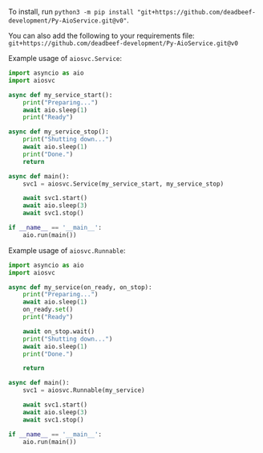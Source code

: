 To install, run `python3 -m pip install "git+https://github.com/deadbeef-development/Py-AioService.git@v0"`.

You can also add the following to your requirements file:
`git+https://github.com/deadbeef-development/Py-AioService.git@v0`

Example usage of `aiosvc.Service`:
```python
import asyncio as aio
import aiosvc

async def my_service_start():
    print("Preparing...")
    await aio.sleep(1)
    print("Ready")

async def my_service_stop():
    print("Shutting down...")
    await aio.sleep(1)
    print("Done.")
    return

async def main():
    svc1 = aiosvc.Service(my_service_start, my_service_stop)

    await svc1.start()
    await aio.sleep(3)
    await svc1.stop()

if __name__ == '__main__':
    aio.run(main())
```

Example usage of `aiosvc.Runnable`:
```python
import asyncio as aio
import aiosvc

async def my_service(on_ready, on_stop):
    print("Preparing...")
    await aio.sleep(1)
    on_ready.set()
    print("Ready")

    await on_stop.wait()
    print("Shutting down...")
    await aio.sleep(1)
    print("Done.")

    return

async def main():
    svc1 = aiosvc.Runnable(my_service)

    await svc1.start()
    await aio.sleep(3)
    await svc1.stop()

if __name__ == '__main__':
    aio.run(main())
```

